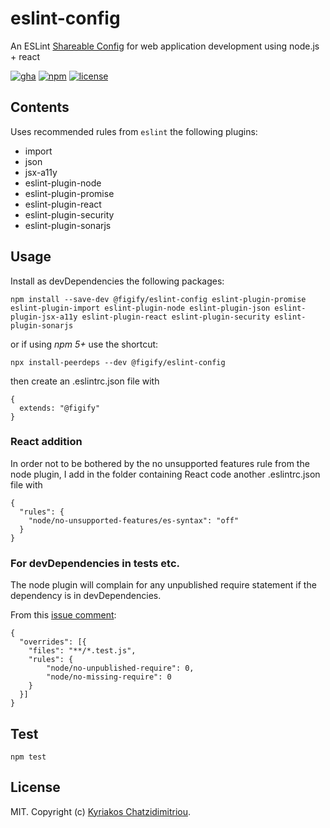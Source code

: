 # eslint-config

An ESLint [Shareable Config](http://eslint.org/docs/developer-guide/shareable-configs) for web application development using node.js + react

[![gha](https://img.shields.io/github/workflow/status/figify/eslint-config/build)](https://github.com/figify/eslint-config/actions) [![npm](https://img.shields.io/npm/v/@figify/eslint-config)](https://www.npmjs.com/package/@figify/eslint-config) [![license](https://img.shields.io/npm/l/@figify/eslint-config)](./LICENSE)

## Contents

Uses recommended rules from `eslint` the following plugins:

 - import
 - json
 - jsx-a11y
 - eslint-plugin-node
 - eslint-plugin-promise
 - eslint-plugin-react
 - eslint-plugin-security
 - eslint-plugin-sonarjs

## Usage

Install as devDependencies the following packages:

    npm install --save-dev @figify/eslint-config eslint-plugin-promise eslint-plugin-import eslint-plugin-node eslint-plugin-json eslint-plugin-jsx-a11y eslint-plugin-react eslint-plugin-security eslint-plugin-sonarjs

or if using *npm 5+* use the shortcut:

    npx install-peerdeps --dev @figify/eslint-config

then create an .eslintrc.json file with

```
{
  extends: "@figify"
}
```

### React addition

In order not to be bothered by the no unsupported features rule from the node plugin, I add in the folder containing React code another .eslintrc.json file with

```
{
  "rules": {
    "node/no-unsupported-features/es-syntax": "off"
  }
}
```

### For devDependencies in tests etc.

The node plugin will complain for any unpublished require statement if the dependency is in devDependencies.

From this [issue comment](https://github.com/mysticatea/eslint-plugin-node/issues/47#issuecomment-356027735):

```
{
  "overrides": [{
    "files": "**/*.test.js",
    "rules": {
        "node/no-unpublished-require": 0,
        "node/no-missing-require": 0
    }
  }]
} 
```

## Test

    npm test

## License

MIT. Copyright (c) [Kyriakos Chatzidimitriou](http://kyrcha.info).
